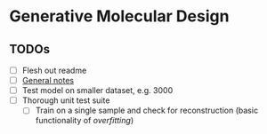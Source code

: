 # Generative Molecular Design


## TODOs

- [ ] Flesh out readme
- [ ] [General notes](notes.md)
- [ ] Test model on smaller dataset, e.g. 3000
- [ ] Thorough unit test suite
  - [ ] Train on a single sample and check for reconstruction (basic functionality of *overfitting*)
